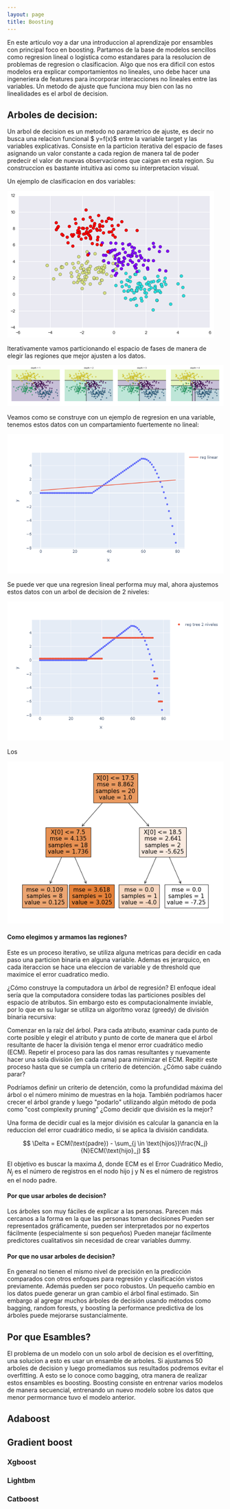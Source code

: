 ```yaml
---
layout: page
title: Boosting
---
```


En este articulo voy a dar una introduccion al aprendizaje por ensambles con principal foco en boosting. Partamos de la base de modelos sencillos como regresion lineal o logistica como estandares para la resolucion de problemas de regresion o clasificacion. Algo que nos era dificil con estos modelos era explicar comportamientos no lineales, uno debe hacer una ingeneriera de features para incorporar interacciones no lineales entre las variables. Un metodo de ajuste que funciona muy bien con las no linealidades es el arbol de decision.


## Arboles de decision:

Un arbol de decision es un metodo no parametrico de ajuste, es decir no busca una relacion funcional $ y=f(x)$ entre la variable target y las variables explicativas. Consiste en la particion iterativa del espacio de fases asignando un valor constante a cada region de manera tal de poder predecir el valor de nuevas observaciones que caigan en esta region. Su construccion es bastante intuitiva asi como su interpretacion visual. 



Un ejemplo de clasificacion en dos variables:

![](https://github.com/carabedo/carabedo.github.io/raw/main/assets/img/dt_0.png)


Iterativamente vamos particionando el espacio de fases de manera de elegir las regiones que mejor ajusten a los datos.

![](https://github.com/carabedo/carabedo.github.io/raw/main/assets/img/dt_1.png)



Veamos como se construye con un ejemplo de regresion en una variable, tenemos estos datos con un compartamiento fuertemente no lineal:

![](https://github.com/carabedo/carabedo.github.io/raw/main/assets/img/dt_2.png)

Se puede ver que una regresion lineal performa muy mal, ahora ajustemos estos datos con un arbol de decision de 2 niveles:

![](https://github.com/carabedo/carabedo.github.io/raw/main/assets/img/dt_5.png)

Los

![](https://github.com/carabedo/carabedo.github.io/raw/main/assets/img/dt_6.png)

#### Como elegimos y armamos las regiones?

Este es un proceso iterativo, se utiliza alguna metricas para decidir en cada paso una particion binaria en alguna variable. Ademas es jerarquico, en cada iteraccion se hace una eleccion de variable y de threshold que maximice el error cuadratico medio.

¿Cómo construye la computadora un árbol de regresión?
El enfoque ideal sería que la computadora considere todas las particiones posibles del espacio de atributos. Sin embargo esto es computacionalmente inviable, por lo que en su lugar se utiliza un algorítmo voraz (greedy) de división binaria recursiva:

Comenzar en la raíz del árbol.
Para cada atributo, examinar cada punto de corte posible y elegir el atributo y punto de corte de manera que el árbol resultante de hacer la división tenga el menor error cuadrático medio (ECM).
Repetir el proceso para las dos ramas resultantes y nuevamente hacer una sola división (en cada rama) para minimizar el ECM.
Repitir este proceso hasta que se cumpla un criterio de detención.
¿Cómo sabe cuándo parar?

Podríamos definir un criterio de detención, como la profundidad máxima del árbol o el número mínimo de muestras en la hoja.
También podríamos hacer crecer el árbol grande y luego "podarlo" utilizando algún método de poda como "cost complexity pruning"
¿Como decidir que división es la mejor?

Una forma de decidir cual es la mejor división es calcular la ganancia en la reduccion del error cuadrático medio, si se aplica la división candidata.

$$
\Delta = ECM(\text{padre}) - \sum_{j \in \text{hijos}}\frac{N_j}{N}ECM(\text{hijo}_j)
$$

El objetivo es buscar la maxima  $\Delta$, donde  ECM es el Error Cuadrático Medio,  $N_j$  es el número de registros en el nodo hijo j  y  N  es el número de registros en el nodo padre.

#### Por que usar arboles de decision?

Los árboles son muy fáciles de explicar a las personas.
Parecen más cercanos a la forma en la que las personas toman decisiones 
Pueden ser representados gráficamente, pueden ser interpretados por no expertos fácilmente (especialmente si son pequeños)
Pueden manejar fácilmente predictores cualitativos sin necesidad de crear variables dummy.

#### Por que no usar arboles de decision?

En general no tienen el mismo nivel de precisión en la predicción comparados con otros enfoques para regresión y clasificación vistos previamente. 
Además pueden ser poco robustos. Un pequeño cambio en los datos puede generar un gran cambio el árbol final estimado. Sin embargo al agregar muchos árboles de decisión usando métodos como bagging, random forests, y  boosting la performance predictiva de los árboles puede mejorarse sustancialmente. 





## Por que Esambles?

El problema de un modelo con un solo arbol de decision es el overfitting, una solucion a esto es usar un ensamble de arboles. Si ajustamos 50 arboles de decision y luego promediamos sus resultados podremos evitar el overfitting. A esto se lo conoce como bagging, otra manera de realizar estos ensambles es boosting.
Boosting consiste en entrenar varios modelos de manera secuencial, entrenando un nuevo modelo sobre los datos que menor permormance tuvo el modelo anterior. 

## Adaboost


## Gradient boost


### Xgboost

### Lightbm

### Catboost

